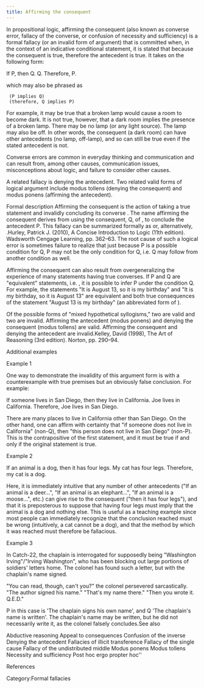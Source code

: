 ```yaml
---
title: Affirming the consequent
---
```

In propositional logic, affirming the consequent (also known as converse error, fallacy of the converse, or confusion of necessity and sufficiency) is a formal fallacy (or an invalid form of argument) that is committed when, in the context of an indicative conditional statement, it is stated that because the consequent is true, therefore the antecedent is true. It takes on the following form:

 If P, then Q.
 Q.
 Therefore, P.

which may also be phrased as

     (P implies Q)
     (therefore, Q implies P)

For example, it may be true that a broken lamp would cause a room to become dark. It is not true, however, that a dark room implies the presence of a broken lamp. There may be no lamp (or any light source). The lamp may also be off. In other words, the consequent (a dark room) can have other antecedents (no lamp, off-lamp), and so can still be true even if the stated antecedent is not.

Converse errors are common in everyday thinking and communication and can result from, among other causes, communication issues, misconceptions about logic, and failure to consider other causes.

A related fallacy is denying the antecedent. Two related valid forms of logical argument include modus tollens (denying the consequent) and modus ponens (affirming the antecedent).

Formal description
Affirming the consequent is the action of taking a true statement  and invalidly concluding its converse . The name affirming the consequent derives from using the consequent, Q, of , to conclude the antecedent P. This fallacy can be summarized formally as  or, alternatively, .Hurley, Patrick J. (2010), A Concise Introduction to Logic (11th edition). Wadsworth Cengage Learning, pp. 362–63.
The root cause of such a logical error is sometimes failure to realize that just because P is a possible condition for Q, P may not be the only condition for Q, i.e. Q may follow from another condition as well.

Affirming the consequent can also result from overgeneralizing the experience of many statements having true converses. If P and Q are "equivalent" statements, i.e. , it is possible to infer P under the condition Q. For example, the statements "It is August 13, so it is my birthday"  and "It is my birthday, so it is August 13"  are equivalent and both true consequences of the statement "August 13 is my birthday" (an abbreviated form of ).

Of the possible forms of "mixed hypothetical syllogisms," two are valid and two are invalid. Affirming the antecedent (modus ponens) and denying the consequent (modus tollens) are valid. Affirming the consequent and denying the antecedent are invalid.Kelley, David (1998), The Art of Reasoning (3rd edition). Norton, pp. 290–94.

Additional examples

Example 1

One way to demonstrate the invalidity of this argument form is with a counterexample with true premises but an obviously false conclusion.  For example:

If someone lives in San Diego, then they live in California.
Joe lives in California.
Therefore, Joe lives in San Diego.

There are many places to live in California other than San Diego. On the other hand, one can affirm with certainty that "if someone does not live in California" (non-Q), then "this person does not live in San Diego" (non-P). This is the contrapositive of the first statement, and it must be true if and only if the original statement is true.

Example 2

If an animal is a dog, then it has four legs.
My cat has four legs.
Therefore, my cat is a dog.

Here, it is immediately intuitive that any number of other antecedents ("If an animal is a deer...", "If an animal is an elephant...", "If an animal is a moose...", etc.) can give rise to the consequent ("then it has four legs"), and that it is preposterous to suppose that having four legs must imply that the animal is a dog and nothing else.  This is useful as a teaching example since most people can immediately recognize that the conclusion reached must be wrong (intuitively, a cat cannot be a dog), and that the method by which it was reached must therefore be fallacious.

Example 3

In Catch-22, the chaplain is interrogated for supposedly being "Washington Irving"/"Irving Washington", who has been blocking out large portions of soldiers' letters home. The colonel has found such a letter, but with the chaplain's name signed.

"You can read, though, can't you?" the colonel persevered sarcastically. "The author signed his name."
"That's my name there."
"Then you wrote it. Q.E.D."

P in this case is 'The chaplain signs his own name', and Q 'The chaplain's name is written'. The chaplain's name may be written, but he did not necessarily write it, as the colonel falsely concludes.See also

 Abductive reasoning
 Appeal to consequences
 Confusion of the inverse
 Denying the antecedent
 Fallacies of illicit transference
 Fallacy of the single cause
 Fallacy of the undistributed middle
 Modus ponens Modus tollens Necessity and sufficiency
 Post hoc ergo propter hoc''

References

Category:Formal fallacies